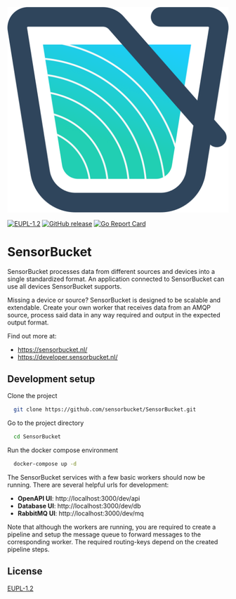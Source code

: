[![SensorBucket Logo](./docs/sensorbucket-logo.png)](https://sensorbucket.nl)

[![EUPL-1.2](https://img.shields.io/badge/license-EUPL--1.2-blue.svg)](https://joinup.ec.europa.eu/sites/default/files/custom-page/attachment/2020-03/EUPL-1.2%20EN.txt)
[![GitHub release](https://img.shields.io/github/release/sensorbucket/SensorBucket.svg)](https://GitHub.com/sensorbucket/SensorBucket/releases)
[![Go Report Card](https://goreportcard.com/badge/sensorbucket.nl/sensorbucket)](https://goreportcard.com/report/sensorbucket.nl/sensorbucket)

# SensorBucket

SensorBucket processes data from different sources and devices into a single standardized format. An application connected to SensorBucket can use all devices SensorBucket supports.

Missing a device or source? SensorBucket is designed to be scalable and extendable. Create your own worker that receives data from an AMQP source, process said data in any way required and output in the expected output format.

Find out more at: 
 - https://sensorbucket.nl/
 - https://developer.sensorbucket.nl/

## Development setup

Clone the project

```bash
  git clone https://github.com/sensorbucket/SensorBucket.git
```

Go to the project directory

```bash
  cd SensorBucket
```

Run the docker compose environment

```bash
  docker-compose up -d
```

The SensorBucket services with a few basic workers should now be running. There are several helpful urls for development:

 - **OpenAPI UI**: http://localhost:3000/dev/api
 - **Database UI**: http://localhost:3000/dev/db
 - **RabbitMQ UI**: http://localhost:3000/dev/mq

Note that although the workers are running, you are required to create a pipeline and setup the message queue to forward messages to the corresponding worker. The required routing-keys depend on the created pipeline steps.

## License

[EUPL-1.2](https://joinup.ec.europa.eu/sites/default/files/custom-page/attachment/2020-03/EUPL-1.2%20EN.txt)


